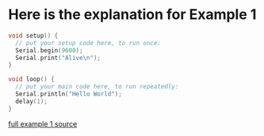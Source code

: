 # Here is the explanation for Example 1

```c++
void setup() {
  // put your setup code here, to run once:
  Serial.begin(9600);
  Serial.print("Alive\n");
}

void loop() {
  // put your main code here, to run repeatedly:
  Serial.println("Hello World");
  delay(1);
}
```
[full example 1 source](example_2/example_2.ino)

